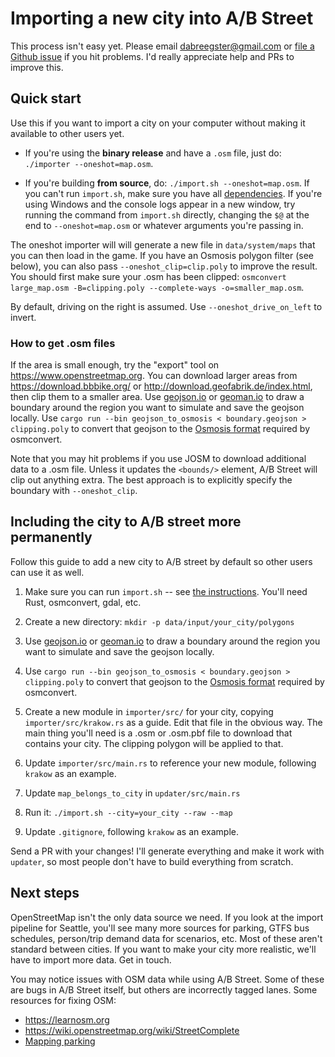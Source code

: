 # Importing a new city into A/B Street

This process isn't easy yet. Please email <dabreegster@gmail.com> or
[file a Github issue](https://github.com/dabreegster/abstreet/issues/) if you
hit problems. I'd really appreciate help and PRs to improve this.

## Quick start

Use this if you want to import a city on your computer without making it
available to other users yet.

- If you're using the **binary release** and have a `.osm` file, just do:
  `./importer --oneshot=map.osm`.

- If you're building **from source**, do: `./import.sh --oneshot=map.osm`. If
  you can't run `import.sh`, make sure you have all
  [dependencies](../dev/index.md#building-map-data). If you're using Windows and
  the console logs appear in a new window, try running the command from
  `import.sh` directly, changing the `$@` at the end to `--oneshot=map.osm` or
  whatever arguments you're passing in.

The oneshot importer will will generate a new file in `data/system/maps` that
you can then load in the game. If you have an Osmosis polygon filter (see
below), you can also pass `--oneshot_clip=clip.poly` to improve the result. You
should first make sure your .osm has been clipped:
`osmconvert large_map.osm -B=clipping.poly --complete-ways -o=smaller_map.osm`.

By default, driving on the right is assumed. Use `--oneshot_drive_on_left` to
invert.

### How to get .osm files

If the area is small enough, try the "export" tool on
<https://www.openstreetmap.org>. You can download larger areas from
<https://download.bbbike.org/> or <http://download.geofabrik.de/index.html>,
then clip them to a smaller area. Use [geojson.io](http://geojson.io/) or
[geoman.io](https://geoman.io/geojson-editor) to draw a boundary around the
region you want to simulate and save the geojson locally. Use
`cargo run --bin geojson_to_osmosis < boundary.geojson > clipping.poly` to
convert that geojson to the
[Osmosis format](https://wiki.openstreetmap.org/wiki/Osmosis/Polygon_Filter_File_Format)
required by osmconvert.

Note that you may hit problems if you use JOSM to download additional data to a
.osm file. Unless it updates the `<bounds/>` element, A/B Street will clip out
anything extra. The best approach is to explicitly specify the boundary with
`--oneshot_clip`.

## Including the city to A/B street more permanently

Follow this guide to add a new city to A/B street by default so other users can
use it as well.

1.  Make sure you can run `import.sh` -- see
    [the instructions](../dev/index.md#building-map-data). You'll need Rust,
    osmconvert, gdal, etc.

2.  Create a new directory: `mkdir -p data/input/your_city/polygons`

3.  Use [geojson.io](http://geojson.io/) or
    [geoman.io](https://geoman.io/geojson-editor) to draw a boundary around the
    region you want to simulate and save the geojson locally.

4.  Use `cargo run --bin geojson_to_osmosis < boundary.geojson > clipping.poly`
    to convert that geojson to the
    [Osmosis format](https://wiki.openstreetmap.org/wiki/Osmosis/Polygon_Filter_File_Format)
    required by osmconvert.

5.  Create a new module in `importer/src/` for your city, copying
    `importer/src/krakow.rs` as a guide. Edit that file in the obvious way. The
    main thing you'll need is a .osm or .osm.pbf file to download that contains
    your city. The clipping polygon will be applied to that.

6.  Update `importer/src/main.rs` to reference your new module, following
    `krakow` as an example.

7.  Update `map_belongs_to_city` in `updater/src/main.rs`

8.  Run it: `./import.sh --city=your_city --raw --map`

9.  Update `.gitignore`, following `krakow` as an example.

Send a PR with your changes! I'll generate everything and make it work with
`updater`, so most people don't have to build everything from scratch.

## Next steps

OpenStreetMap isn't the only data source we need. If you look at the import
pipeline for Seattle, you'll see many more sources for parking, GTFS bus
schedules, person/trip demand data for scenarios, etc. Most of these aren't
standard between cities. If you want to make your city more realistic, we'll
have to import more data. Get in touch.

You may notice issues with OSM data while using A/B Street. Some of these are
bugs in A/B Street itself, but others are incorrectly tagged lanes. Some
resources for fixing OSM:

- <https://learnosm.org>
- <https://wiki.openstreetmap.org/wiki/StreetComplete>
- [Mapping parking](map_parking.md)
